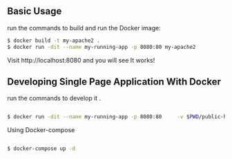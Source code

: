 

## Basic Usage

run the commands to build and run the Docker image:
 
 ```bash
 $ docker build -t my-apache2 .
 $ docker run -dit --name my-running-app -p 8080:80 my-apache2

 ```
 
Visit http://localhost:8080 and you will see It works!

## Developing Single Page Application With Docker

run the commands to develop it .
 
 ```bash

 $ docker run -dit --name my-running-app -p 8080:80     -v $PWD/public-html:/usr/local/apache2/htdocs my-apache2

 ```
 Using Docker-compose
 ```bash

 $ docker-compose up -d 

 ```

